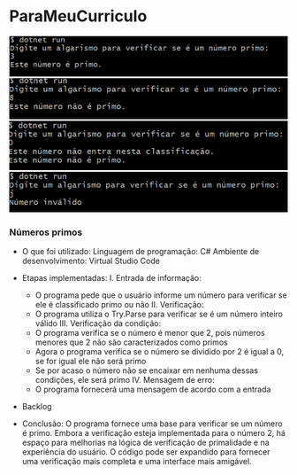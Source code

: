 # ParaMeuCurriculo
![alt text](image.png)
![alt text](image-1.png)
![alt text](image-2.png)
![alt text](image-3.png)


### Números primos

- O que foi utilizado:
  Linguagem de programação: C#
  Ambiente de desenvolvimento: Virtual Studio Code
  
- Etapas implementadas:
  I. Entrada de informação:
   - O programa pede que o usuário informe um número para verificar se ele é classificado primo ou não
  II. Verificação:
   - O programa utiliza o Try.Parse para verificar se é um número inteiro válido
  III. Verificação da condição:
   - O programa verifica se o número é menor que 2, pois números menores que 2 não são caracterizados como primos
   - Agora o programa verifica se o número se dividido por 2 é igual a 0, se for igual ele não será primo
   - Se por acaso o número não se encaixar em nenhuma dessas condições, ele será primo
   IV. Mensagem de erro:
   - O programa fornecerá uma mensagem de acordo com a entrada
       
- Backlog
- Conclusão:
  O programa fornece uma base para verificar se um número é primo. Embora a verificação esteja implementada para o número 2, há espaço para melhorias na lógica de verificação de primalidade e na experiência do usuário. O código pode ser expandido para fornecer uma verificação mais completa e uma interface mais amigável.
